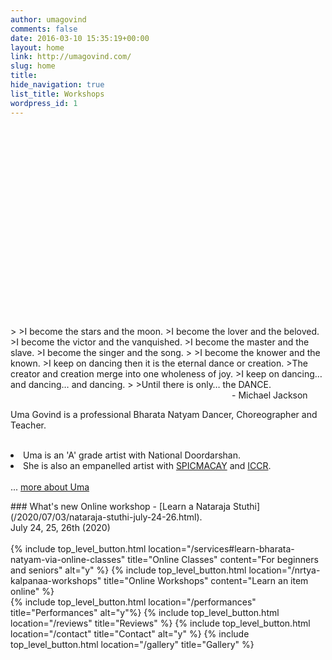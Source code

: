 ```yaml
---
author: umagovind
comments: false
date: 2016-03-10 15:35:19+00:00
layout: home
link: http://umagovind.com/
slug: home
title:
hide_navigation: true
list_title: Workshops
wordpress_id: 1
---
```


<div class="custom-header-image" style="padding-top: 60%; background-image: url(/assets/images/uma-header.jpg);">
</div>
<br/>
>
>I become the stars and the moon.
>I become the lover and the beloved.
>I become the victor and the vanquished.
>I become the master and the slave.
>I become the singer and the song.
>
>I become the knower and the known.
>I keep on dancing then it is the eternal dance or creation.
>The creator and creation merge into one wholeness of joy.
>I keep on dancing… and dancing… and dancing.
>
>Until there is only… the DANCE.

<div class="poem-author" style="width:150px;margin-left:auto;">
  - Michael Jackson
</div>

<div>

Uma Govind is a professional Bharata Natyam Dancer, Choreographer and Teacher.
<br/>
<br/>

 <li>Uma is an 'A' grade artist with National Doordarshan.</li>
 <li>She is also an empanelled artist with <a href="https://spicmacay.org/" target="_blank">SPICMACAY</a> and <a href="https://www.iccr.gov.in/" target="_blank">ICCR</a>.</li>
<br/>
  ... <a href="/about"> more about Uma</a>
</div>
<p/>
### What's new
Online workshop - [Learn a Nataraja Stuthi](/2020/07/03/nataraja-stuthi-july-24-26.html). <br/>
July 24, 25, 26th (2020) <br/>

<br/>
{% include top_level_button.html location="/services#learn-bharata-natyam-via-online-classes" title="Online Classes" content="For beginners and seniors" alt="y" %}
{% include top_level_button.html location="/nrtya-kalpanaa-workshops" title="Online Workshops" content="Learn an item online"  %}

<br/>
{% include top_level_button.html location="/performances" title="Performances" alt="y"%}
{% include top_level_button.html location="/reviews" title="Reviews" %}
{% include top_level_button.html location="/contact" title="Contact" alt="y" %}
{% include top_level_button.html location="/gallery" title="Gallery"  %}
